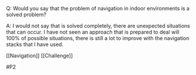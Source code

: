 Q: Would you say that the problem of navigation in indoor environments is a solved problem?

A: I would not say that is solved completely, there are unexpected situations that can occur. I have not seen an approach that is prepared to deal will 100% of possible situations, there is still a lot to improve with the navigation stacks that I have used.

[[Navigation]]
[[Challenge]]

#P2 